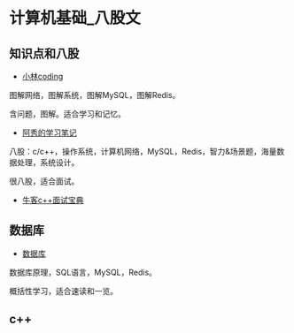 # 计算机基础_八股文

## 知识点和八股

- [小林coding](https://xiaolincoding.com/)

图解网络，图解系统，图解MySQL，图解Redis。

含问题，图解。适合学习和记忆。

- [阿秀的学习笔记](https://interviewguide.cn/)

八股：c/c++，操作系统，计算机网络，MySQL，Redis，智力&场景题，海量数据处理，系统设计。

很八股，适合面试。

- [牛客c++面试宝典](https://www.nowcoder.com/issue/tutorial?tutorialId=10069)

## 数据库

- [数据库](https://stibel.icu/md/database/base/base-db-work-theory.html)

数据库原理，SQL语言，MySQL，Redis。

概括性学习，适合速读和一览。

## c++

